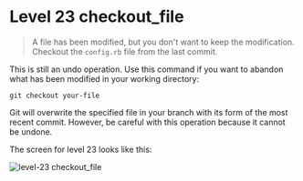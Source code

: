 
# Level 23 checkout_file

> A file has been modified, but you don't want to keep the modification.
> Checkout the `config.rb` file from the last commit.

This is still an undo operation. Use this command if you want to abandon what
has been modified in your working directory:

```shell
git checkout your-file
```

Git will overwrite the specified file in your branch with its form of the most
recent commit. However, be careful with this operation because it cannot be
undone.

The screen for level 23 looks like this:

![level-23 checkout_file](images/level-23-checkout-file.png)
